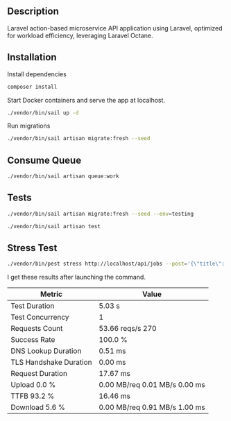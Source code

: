## Description

Laravel action-based microservice API application using Laravel, optimized for
workload efficiency, leveraging Laravel Octane. 

## Installation
Install dependencies
```bash
composer install
```

Start Docker containers and serve the app at localhost.

```bash
./vendor/bin/sail up -d
```
Run migrations
```bash
./vendor/bin/sail artisan migrate:fresh --seed
```
## Consume Queue

```bash
./vendor/bin/sail artisan queue:work
```

## Tests

```bash
./vendor/bin/sail artisan migrate:fresh --seed --env=testing
```

```bash
./vendor/bin/sail artisan test
```

## Stress Test

```bash
./vendor/bin/pest stress http://localhost/api/jobs --post='{\"title\": \"Nuno\", \"tasks\": [\"summary\"]}'
```
I get these results after launching the command.

| Metric                      | Value               |
|-----------------------------|---------------------|
| Test Duration               | 5.03 s              |
| Test Concurrency            | 1                   |
| Requests Count              | 53.66 reqs/s 270    |
| Success Rate                | 100.0 %             |
| DNS Lookup Duration         | 0.51 ms             |
| TLS Handshake Duration      | 0.00 ms             |
| Request Duration            | 17.67 ms            |
| Upload 0.0 %                | 0.00 MB/req 0.01 MB/s 0.00 ms |
| TTFB 93.2 %                 | 16.46 ms            |
| Download 5.6 %              | 0.00 MB/req 0.91 MB/s 1.00 ms |

